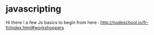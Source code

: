 # javascripting

Hi there !
a few Js basics to begin
from here :
http://nodeschool.io/fr-fr/index.html#workshoppers


